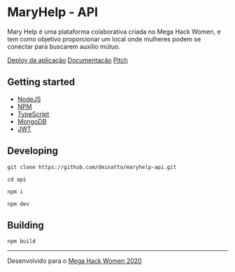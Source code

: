 # MaryHelp - API

Mary Help é uma plataforma colaborativa criada no Mega Hack Women, e tem como objetivo proporcionar um local onde mulheres podem se conectar para buscarem auxílio mútuo.

[Deploy da aplicação](https://maryhelp.herokuapp.com/)
[Documentação](https://dminatto.github.io/maryhelp-api/doc/index.html)
[Pitch](https://www.youtube.com/watch?v=sqjqv-4Lob8)


## Getting started

- [NodeJS](https://nodejs.org/en/)
- [NPM](https://www.npmjs.com/)
- [TypeScript](https://www.typescriptlang.org/)
- [MongoDB](https://www.mongodb.com/)
- [JWT]()

## Developing

```
git clone https://github.com/dminatto/maryhelp-api.git
```
```
cd api
```
```
npm i
```

```
npm dev
```

## Building

```
npm build
```
-----
Desenvolvido para o [Mega Hack Women 2020](https://www.megahackwomen.com.br/)